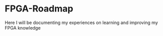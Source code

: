 # FPGA-Roadmap
Here I will be documenting my experiences on learning and improving my FPGA knowledge
